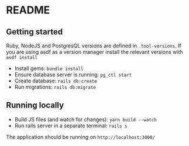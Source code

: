# README

## Getting started
Ruby, NodeJS and PostgresQL versions are defined in `.tool-versions`. If you are using asdf as a version manager install the relevant versions with `asdf install`

- Install gems: `bundle install`
- Ensure database server is running: `pg_ctl start`
- Create database: `rails db:create`
- Run migrations: `rails db:migrate`

## Running locally
- Build JS files (and watch for changes): `yarn build --watch`
- Run rails server in a separate terminal: `rails s`

The application should be running on `http://localhost:3000/`
